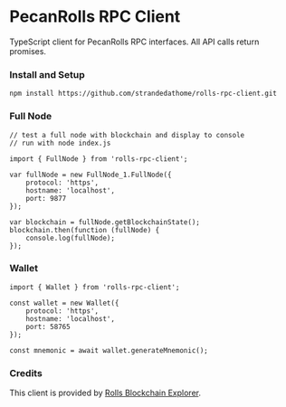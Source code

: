 # PecanRolls RPC Client

TypeScript client for PecanRolls RPC interfaces. All API calls return promises.

### Install and Setup
```
npm install https://github.com/strandedathome/rolls-rpc-client.git
```

### Full Node

```
// test a full node with blockchain and display to console
// run with node index.js

import { FullNode } from 'rolls-rpc-client';

var fullNode = new FullNode_1.FullNode({
    protocol: 'https',
    hostname: 'localhost',
    port: 9877
});

var blockchain = fullNode.getBlockchainState();
blockchain.then(function (fullNode) {
    console.log(fullNode);
});
```

### Wallet

```
import { Wallet } from 'rolls-rpc-client';

const wallet = new Wallet({
    protocol: 'https',
    hostname: 'localhost',
    port: 58765
});

const mnemonic = await wallet.generateMnemonic();
```

### Credits

This client is provided by [Rolls Blockchain Explorer](https://www.pecanrolls.net).
